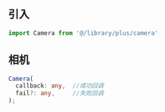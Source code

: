 ## 引入
```javascript
import Camera from '@/library/plus/camera'
```

## 相机
```typescript
Camera(
  callback: any,  //成功回调
  fail?: any,     //失败回调
);
```
